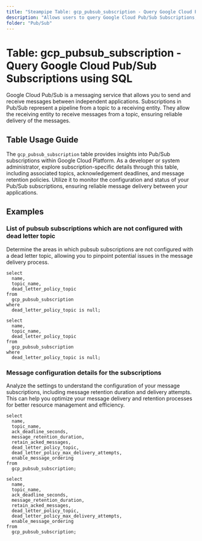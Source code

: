 ```yaml
---
title: "Steampipe Table: gcp_pubsub_subscription - Query Google Cloud Pub/Sub Subscriptions using SQL"
description: "Allows users to query Google Cloud Pub/Sub Subscriptions, specifically providing details on subscription configuration, including topics, acknowledgement deadlines, and retention policies."
folder: "Pub/Sub"
---
```


# Table: gcp_pubsub_subscription - Query Google Cloud Pub/Sub Subscriptions using SQL

Google Cloud Pub/Sub is a messaging service that allows you to send and receive messages between independent applications. Subscriptions in Pub/Sub represent a pipeline from a topic to a receiving entity. They allow the receiving entity to receive messages from a topic, ensuring reliable delivery of the messages.

## Table Usage Guide

The `gcp_pubsub_subscription` table provides insights into Pub/Sub subscriptions within Google Cloud Platform. As a developer or system administrator, explore subscription-specific details through this table, including associated topics, acknowledgement deadlines, and message retention policies. Utilize it to monitor the configuration and status of your Pub/Sub subscriptions, ensuring reliable message delivery between your applications.

## Examples

### List of pubsub subscriptions which are not configured with dead letter topic
Determine the areas in which pubsub subscriptions are not configured with a dead letter topic, allowing you to pinpoint potential issues in the message delivery process.

```sql+postgres
select
  name,
  topic_name,
  dead_letter_policy_topic
from
  gcp_pubsub_subscription
where
  dead_letter_policy_topic is null;
```

```sql+sqlite
select
  name,
  topic_name,
  dead_letter_policy_topic
from
  gcp_pubsub_subscription
where
  dead_letter_policy_topic is null;
```

### Message configuration details for the subscriptions
Analyze the settings to understand the configuration of your message subscriptions, including message retention duration and delivery attempts. This can help you optimize your message delivery and retention processes for better resource management and efficiency.

```sql+postgres
select
  name,
  topic_name,
  ack_deadline_seconds,
  message_retention_duration,
  retain_acked_messages,
  dead_letter_policy_topic,
  dead_letter_policy_max_delivery_attempts,
  enable_message_ordering
from
  gcp_pubsub_subscription;
```

```sql+sqlite
select
  name,
  topic_name,
  ack_deadline_seconds,
  message_retention_duration,
  retain_acked_messages,
  dead_letter_policy_topic,
  dead_letter_policy_max_delivery_attempts,
  enable_message_ordering
from
  gcp_pubsub_subscription;
```